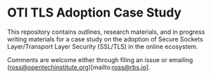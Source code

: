 OTI TLS Adoption Case Study
===

This repository contains outlines, research materials, and in progress writing materials for a case study on the adoption of Secure Sockets Layer/Transport Layer Security (SSL/TLS) in the online ecosystem.

Comments are welcome either through filing an issue or emailing (ross@opentechinstitute.org)[mailto:ross@rbs.io].

